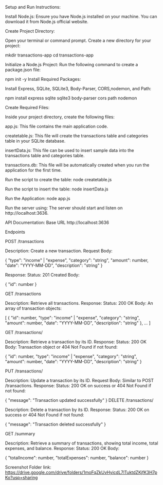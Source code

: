 Setup and Run Instructions:

Install Node.js: Ensure you have Node.js installed on your machine. You can download it from Node.js official website.

Create Project Directory:

Open your terminal or command prompt.
Create a new directory for your project:

mkdir transactions-app
cd transactions-app

Initialize a Node.js Project:
Run the following command to create a package.json file:

npm init -y
Install Required Packages:

Install Express, SQLite, SQLite3, Body-Parser, CORS,nodemon, and Path:

npm install express sqlite sqlite3 body-parser cors path nodemon



Create Required Files:

Inside your project directory, create the following files:

app.js: This file contains the main application code.

createtable.js: This file will create the transactions table and categories table in your SQLite database.

insertData.js: This file can be used to insert sample data into the transactions table and categories table.

transactions.db: This file will be automatically created when you run the application for the first time.




Run the script to create the table:
node createtable.js

Run the script to insert the table:
node insertData.js

Run the Application:
node app.js

Run the server using:
The server should start and listen on http://localhost:3636.




API Documentation:
Base URL
http://localhost:3636

Endpoints

POST /transactions

Description: Create a new transaction.
Request Body:

{
"type": "income" | "expense",
"category": "string",
"amount": number,
"date": "YYYY-MM-DD",
"description": "string"
}

Response:
Status: 201 Created
Body:

{
"id": number
}

GET /transactions

Description: Retrieve all transactions.
Response:
Status: 200 OK
Body: An array of transaction objects:

[
{
"id": number,
"type": "income" | "expense",
"category": "string",
"amount": number,
"date": "YYYY-MM-DD",
"description": "string"
},
...
]

GET /transactions/

Description: Retrieve a transaction by its ID.
Response:
Status: 200 OK
Body: Transaction object or 404 Not Found if not found:

{
"id": number,
"type": "income" | "expense",
"category": "string",
"amount": number,
"date": "YYYY-MM-DD",
"description": "string"
}

PUT /transactions/

Description: Update a transaction by its ID.
Request Body: Similar to POST /transactions.
Response:
Status: 200 OK on success or 404 Not Found if not found:

{
"message": "Transaction updated successfully"
}
DELETE /transactions/

Description: Delete a transaction by its ID.
Response:
Status: 200 OK on success or 404 Not Found if not found:

{
"message": "Transaction deleted successfully"
}

GET /summary

Description: Retrieve a summary of transactions, showing total income, total expenses, and balance.
Response:
Status: 200 OK
Body:

{
"totalIncome": number,
"totalExpenses": number,
"balance": number
}


Screenshot Folder link: https://drive.google.com/drive/folders/1moFqZkUvHyicdL7lTuktdZKjfK3H7pKo?usp=sharing
